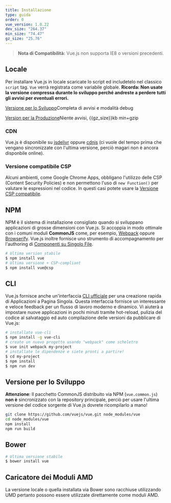 ```yaml
---
title: Installazione
type: guida
order: 0
vue_version: 1.0.22
dev_size: "264.37"
min_size: "74.47"
gz_size: "25.76"
---
```


> **Nota di Compatibilità:** Vue.js non supporta IE8 o versioni precedenti.

## Locale

Per installare Vue.js in locale scaricate lo script ed includetelo nel classico `script` tag. `Vue` verrà registrata come variabile globale.
**Ricorda: Non usate la versione compressa durante lo sviluppo perché andreste a perdere tutti gli avvisi per eventuali errori.**

<div id="downloads">
<a class="button" href="/js/vue.js" download>Versione per lo Sviluppo</a><span class="light info">Completa di avvisi e modalità debug</span>

<a class="button" href="/js/vue.min.js" download>Version per la Produzione</a><span class="light info">Niente avvisi, {{gz_size}}kb min+gzip</span>
</div>

### CDN

Vue.js è disponibile su [jsdelivr](//cdn.jsdelivr.net/vue/{{vue_version}}/vue.min.js) oppure [cdnjs](//cdnjs.cloudflare.com/ajax/libs/vue/{{vue_version}}/vue.min.js) (ci vuole del tempo prima che vengano sincronizzate con l'ultima versione, perciò magari non è ancora disponbile online).

### Versione compatibile CSP

Alcuni ambienti, come Google Chrome Apps, obbligano l'utilizzo delle CSP (Content Security Policies) e non permettono l'uso di `new Function()` per valutare le espressioni nel codice.
In questi casi potete usare la [Versione CSP compatibile](https://github.com/vuejs/vue/tree/csp/dist).

## NPM

NPM è il sistema di installazione consigliato quando si sviluppano applicazioni di grosse dimensioni con Vue.js.
Si accoppia in modo ottimale con i comuni moduli **CommonJS** come, per esempio, [Webpack](http://webpack.github.io/) oppure [Browserify](http://browserify.org/). Vue.js inoltre fornisce uno strumento di accompagnamento per l'authoring di [Componenti su Singolo File](application.html#Single-File-Components).

``` bash
# Ultima version stabile
$ npm install vue
# Ultima versione + CSP-compliant
$ npm install vue@csp
```

## CLI

Vue.js fornisce anche un'interfaccia [CLI ufficiale](https://github.com/vuejs/vue-cli) per una creazione rapida di Applicazioni a Pagina Singola. Questa interfaccia fornisce un interessante e veloce feedback per un flusso di lavoro moderno e dinamico. Vi aiuterà a impostare nuove applicazioni in pochi minuti tramite hot-reload, pulizia del codice al salvataggio ed auto compilazione delle versioni da pubblicare di Vue.js:

``` bash
# installate vue-cli
$ npm install -g vue-cli
# create un nuovo progetto usando "webpack" come scheletro
$ vue init webpack my-project
# installate le dipendenze e siete pronti a partire!
$ cd my-project
$ npm install
$ npm run dev
```

## Versione per lo Sviluppo

**Attenzione**: Il pacchetto CommonJS distribuito via NPM (`vue.common.js`) **non è** sincronizzato con la repository principale, perciò per usare l'ultima versione del codice sorgente di Vue.js dovrete ricompilarlo a mano!

``` bash
git clone https://github.com/vuejs/vue.git node_modules/vue
cd node_modules/vue
npm install
npm run build
```

## Bower

``` bash
# Ultima versione stabile
$ bower install vue
```

## Caricatore dei Moduli AMD

La versione locale o quella installata via Bower sono racchiuse utilizzando UMD pertanto possono essere utilizzate direttamente come moduli AMD.
